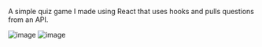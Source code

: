 A simple quiz game I made using React that uses hooks and pulls questions from an API.

![image](https://github.com/Kostaga/Quiz-React/assets/59094550/2c140562-88c4-45d0-855e-a189c3bc54fb)
![image](https://github.com/Kostaga/Quiz-React/assets/59094550/9f7ee114-474e-48f8-b020-4b0a2a5eea39)
